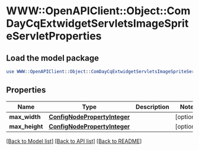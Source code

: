# WWW::OpenAPIClient::Object::ComDayCqExtwidgetServletsImageSpriteServletProperties

## Load the model package
```perl
use WWW::OpenAPIClient::Object::ComDayCqExtwidgetServletsImageSpriteServletProperties;
```

## Properties
Name | Type | Description | Notes
------------ | ------------- | ------------- | -------------
**max_width** | [**ConfigNodePropertyInteger**](ConfigNodePropertyInteger.md) |  | [optional] 
**max_height** | [**ConfigNodePropertyInteger**](ConfigNodePropertyInteger.md) |  | [optional] 

[[Back to Model list]](../README.md#documentation-for-models) [[Back to API list]](../README.md#documentation-for-api-endpoints) [[Back to README]](../README.md)


